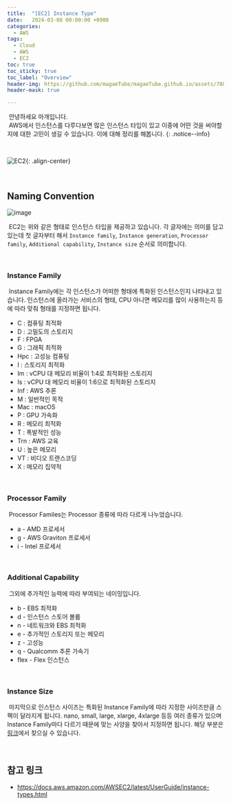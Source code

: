 ```yaml
---
title:  "[EC2] Instance Type"
date:   2024-03-08 00:00:00 +0900
categories:
  - AWS
tags:
  - Cloud
  - AWS
  - EC2
toc: true
toc_sticky: true
toc_label: "Overview"
header-img: https://github.com/magaeTube/magaeTube.github.io/assets/78892113/8d37d5f9-202a-4978-bd53-26041f8cdd6c
header-mask: true

---
```


&nbsp;안녕하세요 마개입니다.  
&nbsp;AWS에서 인스턴스를 다루다보면 많은 인스턴스 타입이 있고 이중에 어떤 것을 써야할지에 대한 고민이 생길 수 있습니다. 이에 대해 정리를 해봅니다.
{: .notice--info}

<br>

![EC2](https://github.com/magaeTube/magaeTube.github.io/assets/78892113/8d37d5f9-202a-4978-bd53-26041f8cdd6c){: .align-center}

<br>

## Naming Convention

![image](https://github.com/magaeTube/magaeTube.github.io/assets/78892113/819af885-d863-4938-b538-3ea6483cc6fd)

&nbsp;EC2는 위와 같은 형태로 인스턴스 타입을 제공하고 있습니다. 각 글자에는 의미를 담고 있는데 첫 글자부터 해서 `Instance family`, `Instance generation`, `Processor family`, `Additional capability`, `Instance size` 순서로 의미합니다.

<br>

### Instance Family

&nbsp;Instance Family에는 각 인스턴스가 어떠한 형태에 특화된 인스턴스인지 나타내고 있습니다. 인스턴스에 올라가는 서비스의 형태, CPU 아니면 메모리를 많이 사용하는지 등에 따라 맞춰 형태를 지정하면 됩니다.

* C : 컴퓨팅 최적화
* D : 고밀도의 스토리지
* F : FPGA
* G : 그래픽 최적화
* Hpc : 고성능 컴퓨팅
* I : 스토리지 최적화
* Im : vCPU 대 메모리 비율이 1:4로 최적화된 스토리지
* Is : vCPU 대 메모리 비율이 1:6으로 최적화된 스토리지
* Inf : AWS 추론
* M : 일반적인 목적
* Mac : macOS
* P : GPU 가속화
* R : 메모리 최적화
* T : 폭발적인 성능
* Trn : AWS 교육
* U : 높은 메모리
* VT : 비디오 트랜스코딩
* X : 메모리 집약적

<br>

### Processor Family

&nbsp;Processor Familes는 Processor 종류에 따라 다르게 나누었습니다.

* a - AMD 프로세서
* g - AWS Graviton 프로세서
* i - Intel 프로세서

<br>

### Additional Capability

&nbsp;그외에 추가적인 능력에 따라 부여되는 네이밍입니다.

* b - EBS 최적화
* d - 인스턴스 스토어 볼륨
* n - 네트워크와 EBS 최적화
* e - 추가적인 스토리지 또는 메모리
* z - 고성능
* q - Qualcomm 추론 가속기
* flex - Flex 인스턴스

<br>

### Instance Size

&nbsp;마지막으로 인스턴스 사이즈는 특화된 Instance Family에 따라 지정한 사이즈만큼 스펙이 달라지게 됩니다. nano, small, large, xlarge, 4xlarge 등등 여러 종류가 있으며 Instance Family마다 다르기 때문에 맞는 사양을 찾아서 지정하면 됩니다. 해당 부분은 <a href="https://docs.aws.amazon.com/AWSEC2/latest/UserGuide/instance-types.html#AvailableInstanceTypes">링크</a>에서 찾으실 수 있습니다.

<br>

## 참고 링크
* <a href="https://docs.aws.amazon.com/AWSEC2/latest/UserGuide/instance-types.html">https://docs.aws.amazon.com/AWSEC2/latest/UserGuide/instance-types.html</a>